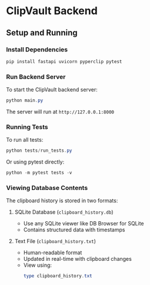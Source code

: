 # ClipVault Backend

## Setup and Running

### Install Dependencies
```powershell
pip install fastapi uvicorn pyperclip pytest
```

### Run Backend Server
To start the ClipVault backend server:
```powershell
python main.py
```
The server will run at `http://127.0.0.1:8000`

### Running Tests
To run all tests:
```powershell
python tests/run_tests.py
```
Or using pytest directly:
```powershell
python -m pytest tests -v
```

### Viewing Database Contents
The clipboard history is stored in two formats:

1. SQLite Database (`clipboard_history.db`)
   - Use any SQLite viewer like DB Browser for SQLite
   - Contains structured data with timestamps

2. Text File (`clipboard_history.txt`)
   - Human-readable format
   - Updated in real-time with clipboard changes
   - View using:
     ```powershell
     type clipboard_history.txt
     ```